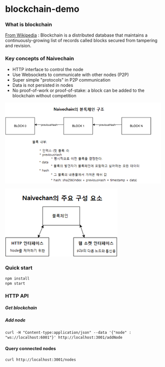 # blockchain-demo
 
### What is blockchain
[From Wikipedia](https://en.wikipedia.org/wiki/Blockchain_(database)) : Blockchain is a distributed database that maintains a continuously-growing list of records called blocks secured from tampering and revision.

### Key concepts of Naivechain
* HTTP interface to control the node
* Use Websockets to communicate with other nodes (P2P)
* Super simple "protocols" in P2P communication
* Data is not persisted in nodes
* No proof-of-work or proof-of-stake: a block can be added to the blockchain without competition


![alt tag](https://raw.githubusercontent.com/lhartikk/naivechain/master/naivechain_blockchain.png)

![alt tag](https://raw.githubusercontent.com/lhartikk/naivechain/master/naivechain_components.png)



### Quick start
```
npm install
npm start
```


### HTTP API
##### Get blockchain

##### Add node
```
curl -H "Content-type:application/json" --data '{"node" : "ws://localhost:6001"}' http://localhost:3001/addNode
```
#### Query connected nodes
```
curl http://localhost:3001/nodes
```
